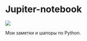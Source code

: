 # Jupiter-notebook
![](https://pp.userapi.com/c846323/v846323054/eb7/hg1T9Mm2qyw.jpg)


Мои заметки и шапоры по Python.
